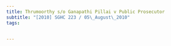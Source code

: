 ```yaml
---
title: Thrumoorthy s/o Ganapathi Pillai v Public Prosecutor 
subtitle: "[2010] SGHC 223 / 05\_August\_2010"
tags:


---
```


